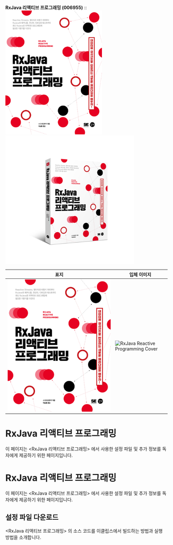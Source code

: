 **RxJava 리액티브 프로그래밍 (006955)** :: 
<img src="./document/images/cover_front.png" width="300px"><img src="./document/images/cover_solid.png" width="400px">

|표지|입체 이미지|
|---|---|
|![RxJava Reactive Programming Cover](./document/images/cover_front.png)|![RxJava Reactive Programming Cover](./document/images/cover_내solid.png)|

# RxJava 리액티브 프로그래밍

이 페이지는 <RxJava 리액티브 프로그래밍> 에서 사용한 설정 파일 및 추가 정보를 독자에게 제공하기 위한 페이지입니다.

# RxJava 리액티브 프로그래밍

이 페이지는 <RxJava 리액티브 프로그래밍> 에서 사용한 설정 파일 및 추가 정보를 독자에게 제공하기 위한 페이지입니다.

## 설정 파일 다운로드

<RxJava 리액티브 프로그래밍> 의 소스 코드를 이클립스에서 빌드하는 방법과 실행 방법을 소개합니다.
